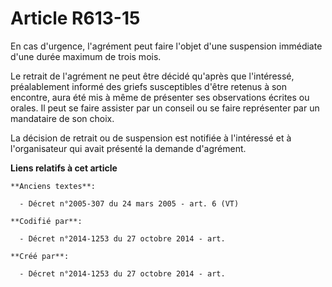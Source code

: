 # Article R613-15

En cas d'urgence, l'agrément peut faire l'objet d'une suspension immédiate d'une durée maximum de trois mois.

Le retrait de l'agrément ne peut être décidé qu'après que l'intéressé, préalablement informé des griefs susceptibles d'être
retenus à son encontre, aura été mis à même de présenter ses observations écrites ou orales. Il peut se faire assister par un
conseil ou se faire représenter par un mandataire de son choix.

La décision de retrait ou de suspension est notifiée à l'intéressé et à l'organisateur qui avait présenté la demande
d'agrément.

**Liens relatifs à cet article**

	**Anciens textes**:

	  - Décret n°2005-307 du 24 mars 2005 - art. 6 (VT)

	**Codifié par**:

	  - Décret n°2014-1253 du 27 octobre 2014 - art.

	**Créé par**:

	  - Décret n°2014-1253 du 27 octobre 2014 - art.
